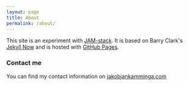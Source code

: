 ```yaml
---
layout: page
title: About
permalink: /about/
---
```


This site is an experiment with [JAM-stack](https://jamstack.org/). It is based on Barry Clark's [Jekyll Now](https://github.com/barryclark/jekyll-now) and is hosted with [GitHub Pages](https://pages.github.com/).

### Contact me

You can find my contact information on [jakobjankamminga.com](https://jakobjankamminga.com/)
